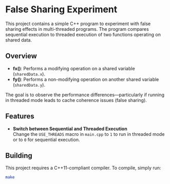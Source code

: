 # False Sharing Experiment

This project contains a simple C++ program to experiment with false sharing effects in multi-threaded programs. 
The program compares sequential execution to threaded execution of two functions operating on shared data.

## Overview

- **fx()**: Performs a modifying operation on a shared variable (`sharedData.x`).
- **fy()**: Performs a non-modifying operation on another shared variable (`sharedData.y`).

The goal is to observe the performance differences—particularly if running in threaded mode leads to cache coherence issues (false sharing).

## Features

- **Switch between Sequential and Threaded Execution**  
  Change the `USE_THREADS` macro in `main.cpp` to `1` to run in threaded mode or to `0` for sequential execution.

## Building

This project requires a C++11-compliant compiler. To compile, simply run:

```bash
make
